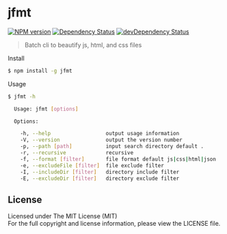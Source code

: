 jfmt
=======

[![NPM version](https://badge.fury.io/js/jfmt.png)](http://badge.fury.io/js/jfmt)
[![Dependency Status](https://david-dm.org/jetiny/jfmt.png)](https://david-dm.org/jetiny/jfmt)
[![devDependency Status](https://david-dm.org/jetiny/jfmt/dev-status.png)](https://david-dm.org/jetiny/jfmt#info=devDependencies)

> Batch cli to beautify js, html, and css files

Install
```sh
$ npm install -g jfmt
```
Usage
```sh
$ jfmt -h

  Usage: jfmt [options]

  Options:

    -h, --help                  output usage information
    -V, --version               output the version number
    -p, --path [path]           input search directory default .
    -r, --recursive             recursive
    -f, --format [filter]       file format default js|css|html|json
    -e, --excludeFile [filter]  file exclude filter
    -I, --includeDir [filter]   directory include filter
    -E, --excludeDir [filter]   directory exclude filter
```

## License
Licensed under The MIT License (MIT)  
For the full copyright and license information, please view the LICENSE file.
